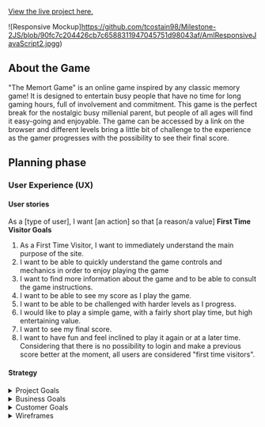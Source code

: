 
[View the live project here.](https://tcostain98.github.io/Milestone-2JS/)


![Responsive Mockup]https://github.com/tcostain98/Milestone-2JS/blob/90fc7c204426cb7c6588311947045751d98043af/AmIResponsiveJavaScript2.jpgg)

## About the Game

"The Memort Game" is an online game inspired by any classic memory game!
It is designed to entertain busy people that have no time for long gaming hours, full of involvement and commitment.
This game is the perfect break for the nostalgic busy millenial parent, but people of all ages will find it easy-going and enjoyable.
The game can be accessed by a link on the browser and different levels bring a little bit of challenge to the experience as the gamer progresses with the possibility to see their final score.
## Planning phase
### User Experience (UX)
#### User stories
As a [type of user], I want [an action] so that [a reason/a value]
**First Time Visitor Goals**
1. As a First Time Visitor, I want to immediately understand the main purpose of the site. 
2. I want to be able to quickly understand the game controls and mechanics in order to enjoy playing the game
3. I want to find more information about the game and to be able to consult the game instructions. 
4. I want to be able to see my score as I play the game.
5. I want to be able to be challenged with harder levels as I progress.
6. I would like to play a simple game, with a fairly short play time, but high entertaining value.
7. I want to see my final score.
8. I want to have fun and feel inclined to play it again or at a later time.
Considering that there is no possibility to login and make a previous score better at the moment, all users are considered "first time visitors".
#### Strategy
<details>
<summary>Project Goals</summary>
The purpose of this project is to build an interactive website, using JavaScript. The website should have fun colors and provide good entertainment value. The user should feel good about playing the game and want to play it again immediately after or at a later time.
Although it is a simple game, in comparison to what is available today, this game has the nostalgic appeal of a classic memory game. In this project, the main goal is to make sure that the user decides to play the game and can the game mechanics. 
</details>
<details>
<summary>Business Goals</summary>
The main goal of the website is to offer a game to attract players. 
The game is free, but this is a good way to test for features before potentially developing it further or even creating a paid version. Developing and deploying a game in this manner can save time, by just "shipping it" with the MVP (minimun viable product) and later iterating and improving it little by little.
**Audience:** the game targets mainly busy nostalgic "millenials" - people in the age range 25-40. 
However, people of all ages can enjoy the game. Basic knowledge of English is helpful to read the "instructions" , but not a requirement to play.
While most people all over the world alrealdy know somewhat how to play this game, due to the popularity of the memory games, our main audience consists of busy and nostalgic "millenial" parents. Therefore our marketing language is adapted to this group of people.
</details>
<details>
<summary>Customer Goals</summary>
Prospective players / first website visitors: get to know the game, decide to play and enjoy the playing experience. The game should instill the desire to play again immediately after a game session or at a later time.
One main goal is for the player to have such a fun experience that they will recommend it to friends and family, by sharing the link of the game.
In the future, after testing the free version, the players might be able to have a paid version available with extra fun features.
</details>

<details>
<summary>Wireframes</summary>
- A first wireframes were created on  Balsamiq.
[Balsamiq wireframes]().
</details>
